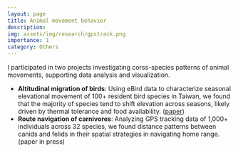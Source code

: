 ```yaml
---
layout: page
title: Animal movement behavior
description: 
img: assets/img/research/gpstrack.png
importance: 1
category: Others
---
```

I participated in two projects investigating corss-species patterns of animal movements, supporting data analysis and visualization.

- **Altitudinal migration of birds**: Using eBird data to characterize seasonal elevational movement of 100+ resident bird species in Taiwan, we found that the majority of species tend to shift elevation across seasons, likely driven by thermal tolerance and food availability. ([paper](https://doi.org/10.1111/ecog.05196))
- **Route navigation of carnivores**: Analyzing GPS tracking data of 1,000+ individuals across 32 species, we found distance patterns between canids and felids in their spatial strategies in navigating home range. (paper in press)